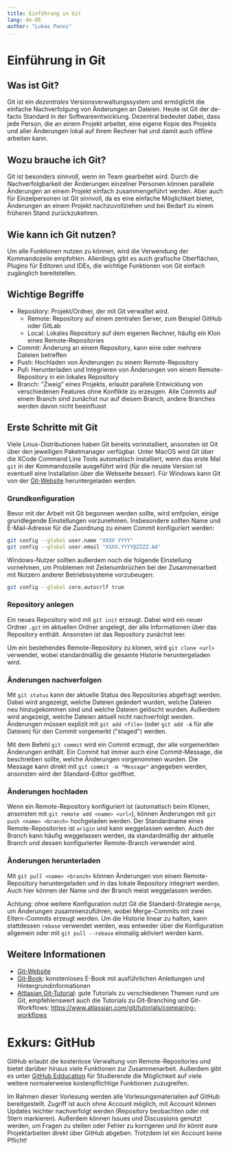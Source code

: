```yaml
---
title: Einführung in Git 
lang: de-DE
author: "Lukas Panni"
...
```


#  Einführung in Git

## Was ist Git?

Git ist ein _dezentrales_ Versionsverwaltungssystem und ermöglicht die einfache Nachverfolgung von Änderungen an Dateien.
Heute ist Git der de-facto Standard in der Softwareentwicklung.
Dezentral bedeutet dabei, dass jede Person, die an einem Projekt arbeitet, eine eigene Kopie des Projekts und aller Änderungen lokal auf ihrem Rechner hat und damit auch offline arbeiten kann.

## Wozu brauche ich Git?

Git ist besonders sinnvoll, wenn im Team gearbeitet wird.
Durch die Nachverfolgbarkeit der Änderungen einzelner Personen können parallele Änderungen an einem Projekt einfach zusammengeführt werden.
Aber auch für Einzelpersonen ist Git sinnvoll, da es eine einfache Möglichkeit bietet, Änderungen an einem Projekt nachzuvollziehen und bei Bedarf zu einem früheren Stand zurückzukehren.


## Wie kann ich Git nutzen?

Um alle Funktionen nutzen zu können, wird die Verwendung der Kommandozeile empfohlen.
Allerdings gibt es auch grafische Oberflächen, Plugins für Editoren und IDEs, die wichtige Funktionen von Git einfach zugänglich bereitstellen.

## Wichtige Begriffe

- Repository: Projekt/Ordner, der mit Git verwaltet wird.
  - Remote: Repository auf einem zentralen Server, zum Beispiel GitHub oder GitLab
  - Local: Lokales Repository auf dem eigenen Rechner, häufig ein Klon eines Remote-Repositories
- Commit: Änderung an einem Repository, kann eine oder mehrere Dateien betreffen
- Push: Hochladen von Änderungen zu einem Remote-Repository
- Pull: Herunterladen und Integrieren von Änderungen von einem Remote-Repository in ein lokales Repository
- Branch: "Zweig" eines Projekts, erlaubt parallele Entwicklung von verschiedenen Features ohne Konflikte zu erzeugen. Alle Commits auf einem Branch sind zunächst nur auf diesem Branch, andere Branches werden davon nicht beeinflusst


## Erste Schritte mit Git

Viele Linux-Distributionen haben Git bereits vorinstalliert, ansonsten ist Git über den jeweiligen Paketmanager verfügbar.
Unter MacOS wird Git über die XCode Command Line Tools automatisch installiert, wenn das erste Mal `git` in der Kommandozeile ausgeführt wird (für die neuste Version ist eventuell eine Installation über die Webseite besser).
Für Windows kann Git von der [Git-Website](https://git-scm.com/downloads) heruntergeladen werden.

### Grundkonfiguration

Bevor mit der Arbeit mit Git begonnen werden sollte, wird emfpolen, einige grundlegende Einstellungen vorzunehmen.
Insbesondere sollten Name und E-Mail-Adresse für die Zuordnung zu einem Commit konfiguriert werden:
```bash
git config --global user.name "XXXX YYYY"
git config --global user.email "XXXX.YYYY@ZZZZ.AA"
```

Windows-Nutzer sollten außerdem noch die folgende Einstellung vornehmen, um Problemen mit Zeilenumbrüchen bei der Zusammenarbeit mit Nutzern anderer Betriebssysteme vorzubeugen:
```bash
git config --global core.autocrlf true
```

### Repository anlegen

Ein neues Repository wird mit `git init` erzeugt.
Dabei wird ein neuer Ordner `.git` im aktuellen Ordner angelegt, der alle Informationen über das Repository enthält.
Ansonsten ist das Repository zunächst leer.

Um ein bestehendes Remote-Repository zu klonen, wird `git clone <url>` verwendet, wobei standardmäßig die gesamte Historie heruntergeladen wird.

### Änderungen nachverfolgen

Mit `git status` kann der aktuelle Status des Repositories abgefragt werden.
Dabei wird angezeigt, welche Dateien geändert wurden, welche Dateien neu hinzugekommen sind und welche Dateien gelöscht wurden.
Außerdem wird angezeigt, welche Dateien aktuell nicht nachverfolgt werden.
Änderungen müssen explizit mit `git add <file>` (oder `git add -A` für alle Dateien) für den Commit vorgemerkt ("staged") werden.

Mit dem Befehl `git commit` wird ein Commit erzeugt, der alle vorgemerkten Änderungen enthält.
Ein Commit hat immer auch eine Commit-Message, die beschreiben sollte, welche Änderungen vorgenommen wurden.
Die Message kann direkt mit `git commit -m "Message"` angegeben werden, ansonsten wird der Standard-Editor geöffnet.

### Änderungen hochladen

Wenn ein Remote-Repository konfiguriert ist (automatisch beim Klonen, ansonsten mit `git remote add <name> <url>`), können Änderungen mit `git push <name> <branch>` hochgeladen werden.
Der Standardname eines Remote-Repositories ist `origin` und kann weggelassen werden.
Auch der Branch kann häufig weggelassen werden, da standardmäßig der aktuelle Branch und dessen konfigurierter Remote-Branch verwendet wird.

### Änderungen herunterladen

Mit `git pull <name> <branch>` können Änderungen von einem Remote-Repository heruntergeladen und in das lokale Repository integriert werden.
Auch hier können der Name und der Branch meist weggelassen werden.

Achtung: ohne weitere Konfiguration nutzt Git die Standard-Strategie `merge`, um Änderungen zusammenzuführen, wobei Merge-Commits mit zwei Eltern-Commits erzeugt werden.
Um die Historie linear zu halten, kann stattdessen `rebase` verwendet werden, was entweder über die Konfiguration allgemein oder mit `git pull --rebase` einmalig aktiviert werden kann.

## Weitere Informationen

- [Git-Website](https://git-scm.com/)
- [Git-Book](https://git-scm.com/book/en/v2): konstenloses E-Book mit ausführlichen Anleitungen und Hintergrundinformationen
- [Attlasian Git-Tutorial](https://www.atlassian.com/git/tutorials): gute Tutorials zu verschiedenen Themen rund um Git, empfehlenswert auch die Tutorials zu Git-Branching und Git-Workflows: https://www.atlassian.com/git/tutorials/comparing-workflows


# Exkurs: GitHub

GitHub erlaubt die kostenlose Verwaltung von Remote-Repositories und bietet darüber hinaus viele Funktionen zur Zusammenarbeit.
Außerdem gibt es unter [GitHub Edducation](https://education.github.com/) für Studierende die Möglichkeit auf viele weitere normalerweise kostenpflichtige Funktionen zuzugreifen.

Im Rahmen dieser Vorlesung werden alle Vorlesungsmaterialien auf GitHub bereitgestellt.
Zugriff ist auch ohne Account möglich, mit Account können Updates leichter nachverfolgt werden (Repository beobachten oder mit Stern markieren).
Außerdem können Issues und Discussions genutzt werden, um Fragen zu stellen oder Fehler zu korrigeren und ihr könnt eure Projektarbeiten direkt über GitHub abgeben.
Trotzdem ist ein Account keine Pflicht!